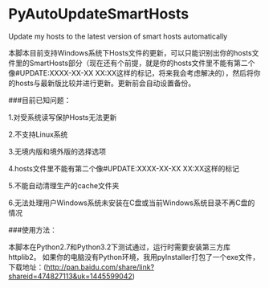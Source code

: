 PyAutoUpdateSmartHosts
======================

Update my hosts to the latest version of smart hosts automatically

本脚本目前支持Windows系统下Hosts文件的更新，可以只能识别出你的hosts文件里的SmartHosts部分（现在还有个前提，就是你的hosts文件里不能有第二个像#UPDATE:XXXX-XX-XX XX:XX这样的标记，将来我会考虑解决的），然后将你的hosts与最新版比较并进行更新。更新前会自动设置备份。

###目前已知问题：

1.对受系统读写保护Hosts无法更新

2.不支持Linux系统

3.无境内版和境外版的选择选项

4.hosts文件里不能有第二个像#UPDATE:XXXX-XX-XX XX:XX这样的标记

5.不能自动清理生产的cache文件夹

6.无法处理用户Windows系统未安装在C盘或当前Windows系统目录不再C盘的情况


###使用方法：

本脚本在Python2.7和Python3.2下测试通过，运行时需要安装第三方库httplib2。
如果你的电脑没有Python环境，我用pyInstaller打包了一个exe文件，下载地址：(http://pan.baidu.com/share/link?shareid=474827113&uk=1445599042)
